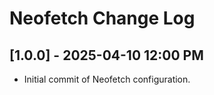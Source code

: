 # Neofetch Change Log

## [1.0.0] - 2025-04-10 12:00 PM
- Initial commit of Neofetch configuration.
